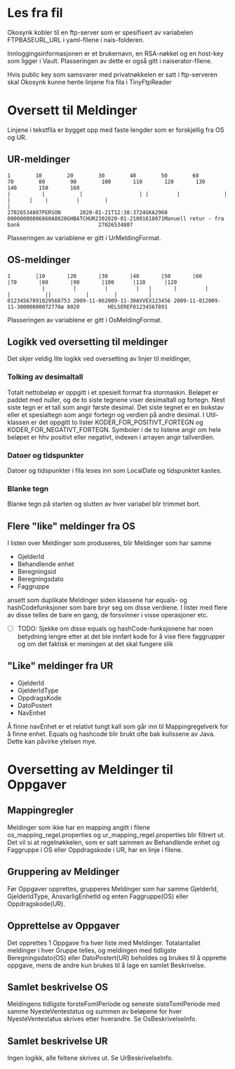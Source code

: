 # Les fra fil
Okosynk kobler til en ftp-server som er spesifisert av variabelen FTPBASEURL_URL i yaml-filene i nais-folderen.

Innloggingsinformasjonen er et brukernavn, en RSA-nøkkel og en host-key som ligger i Vault. 
Plasseringen av dette er også gitt i naiserator-filene. 

Hvis public key som samsvarer med privatnøkkelen er satt i ftp-serveren skal Okosynk kunne hente linjene fra fila 
i TinyFtpReader

# Oversett til Meldinger

Linjene i tekstfila er bygget opp med faste lengder som er forskjellig fra OS og UR.

## UR-meldinger

```
1        10        20        30        40        50        60        70        80        90        100       110       120       130       140       150       160
|          |           |                  | |         |              |   |      |    |         |        |                                                |
27026534807PERSON      2020-01-21T12:38:3724GKA2960   00000000006860A8020GHBATCHUR2302020-01-21001618071Manuell retur - fra bank                         27026534807
```

Plasseringen av variablene er gitt i UrMeldingFormat.

## OS-meldinger

```
1        |10       |20       |30       |40       |50       |60       |70       |80       |90       |100      |110      |120
           |         |         |         |   |       |         |          |           ||           |        |          |
01234567891029568753 2009-11-062009-11-30AVVEX123456 2009-11-012009-11-30000000072770æ 8020         HELSEREF01234567891      
```

Plasseringen av variablene er gitt i OsMeldingFormat.

## Logikk ved oversetting til meldinger

Det skjer veldig lite logikk ved oversetting av linjer til meldinger, 

### Tolking av desimaltall
Totalt nettobeløp er oppgitt i et spesielt format fra stormaskin.
Beløpet er paddet med nuller, og de to siste tegnene viser desimaltall og fortegn.
Nest siste tegn er et tall som angir første desimal. 
Det siste tegnet er en bokstav eller et spesialtegn som angir fortegn og verdien på andre desimal.
I Util-klassen er det oppgitt to lister KODER_FOR_POSITIVT_FORTEGN og KODER_FOR_NEGATIVT_FORTEGN.
Symboler i de to listene angir om hele beløpet er hhv positivt eller negativt, indexen i arrayen angir tallverdien.

### Datoer og tidspunkter
Datoer og tidspunkter i fila leses inn som LocalDate og tidspunktet kastes.

### Blanke tegn
Blanke tegn på starten og slutten av hver variabel blir trimmet bort.

## Flere "like" meldinger fra OS
I listen over Meldinger som produseres, blir Meldinger som har samme 
* GjelderId 
* Behandlende enhet 
* Beregningsid
* Beregningsdato 
* Faggruppe

ansett som duplikate Meldinger siden klassene har equals- og hashCodefunksjoner som bare bryr seg om disse verdiene. I lister med flere av disse telles de bare en gang, 
de forsvinner i visse operasjoner etc.
- [ ] TODO: Sjekke om disse equals og hashCode-funksjonene har noen betydning lengre etter at det ble innført kode for å vise flere faggrupper og om det faktisk er meningen at det skal fungere slik

## "Like" meldinger fra UR
* GjelderId
* GjelderIdType
* OppdragsKode
* DatoPostert
* NavEnhet

Å finne navEnhet er et relativt tungt kall som går inn til Mappingregelverk for å finne enhet. 
Equals og hashcode blir brukt ofte bak kulissene av Java. Dette kan påvirke ytelsen mye.

# Oversetting av Meldinger til Oppgaver

## Mappingregler
Meldinger som ikke har en mapping angitt i filene os_mapping_regel.properties og ur_mapping_regel.properties blir filtrert ut.
Det vil si at regelnøkkelen, som er satt sammen av Behandlende enhet og Faggruppe i OS eller Oppdragskode i UR, har en linje i filene.

## Gruppering av Meldinger
Før Oppgaver opprettes, grupperes Meldinger som har samme GjelderId, GjelderIdType, AnsvarligEnhetId og enten Faggruppe(OS) eller Oppdragskode(UR).

## Opprettelse av Oppgaver
Det opprettes 1 Oppgave fra hver liste med Meldinger. 
Totalantallet meldinger i hver Gruppe telles, og meldingen med tidligste Beregningsdato(OS) eller DatoPostert(UR) 
beholdes og brukes til å opprette oppgave, mens de andre kun brukes til å lage en samlet Beskrivelse.

## Samlet beskrivelse OS
Meldingens tidligste forsteFomIPeriode og seneste sisteTomIPeriode med samme NyesteVentestatus og summen av beløpene for hver NyesteVentestatus skrives etter hverandre.
Se OsBeskrivelseInfo.

## Samlet beskrivelse UR
Ingen logikk, alle feltene skrives ut.
Se UrBeskrivelseInfo.

